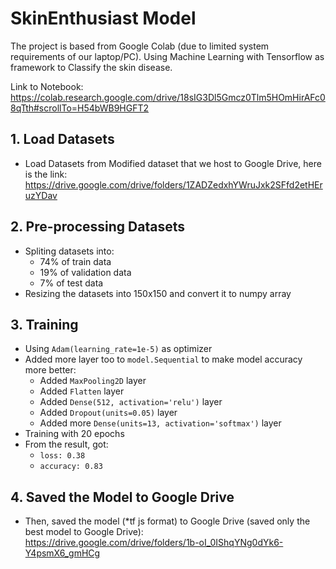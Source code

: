 # SkinEnthusiast Model 

The project is based from Google Colab (due to limited system requirements of our laptop/PC). Using Machine Learning with Tensorflow as framework to Classify the skin disease. 

Link to Notebook: <br>
https://colab.research.google.com/drive/18sIG3Dl5Gmcz0Tlm5HOmHirAFc08qTth#scrollTo=H54bWB9HGFT2

## 1. Load Datasets 
  - Load Datasets from Modified dataset that we host to Google Drive, here is the link: <br> https://drive.google.com/drive/folders/1ZADZedxhYWruJxk2SFfd2etHEruzYDav

## 2. Pre-processing Datasets
  - Spliting datasets into:
    - 74% of train data
    - 19% of validation data
    - 7% of test data
  - Resizing the datasets into 150x150 and convert it to numpy array

## 3. Training
   - Using `Adam(learning_rate=1e-5)` as optimizer 
   - Added more layer too to `model.Sequential` to make model accuracy more better:
     -  Added `MaxPooling2D` layer
     -  Added `Flatten` layer
     -  Added `Dense(512, activation='relu')` layer 
     -  Added `Dropout(units=0.05)` layer
     -  Added more `Dense(units=13, activation='softmax')` layer
  - Training with 20 epochs 
  - From the result, got:
    - `loss: 0.38`
    - `accuracy: 0.83`

## 4. Saved the Model to Google Drive
  - Then, saved the model (*tf js format) to Google Drive (saved only the best model to Google Drive):<br>
https://drive.google.com/drive/folders/1b-oI_0IShqYNg0dYk6-Y4psmX6_gmHCg
